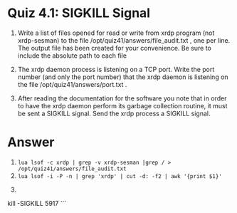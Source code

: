 # Quiz 4.1: SIGKILL Signal
1. Write a list of files opened for read or write from xrdp program (not xrdp-sesman) to the file /opt/quiz41/answers/file_audit.txt , one per line. The output file has been created for your convenience. Be sure to include the absolute path to each file

2. The xrdp daemon process is listening on a TCP port. Write the port number (and only the port number) that the xrdp daemon is listening on the file /opt/quiz41/answers/port.txt .

3. After reading the documentation for the software you note that in order to have the xrdp daemon perform its garbage collection routine, it must be sent a SIGKILL signal. Send the xrdp process a SIGKILL signal.

# Answer
1. ```lua lsof -c xrdp | grep -v xrdp-sesman |grep / > /opt/quiz41/answers/file_audit.txt```
2.  ```lua lsof -i -P -n | grep 'xrdp' | cut -d: -f2 | awk '{print $1}'```
3.  ```lua ps aux | grep xrdp 
   kill -SIGKILL 5917 ```

